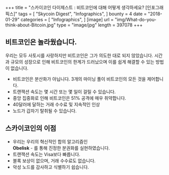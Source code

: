 +++
title = "스카이코인 다이제스트 : 비트코인에 대해 어떻게 생각하세요? [인포그래픽스]"
tags = [
    "Skycoin Digest",
    "Infographics",
]
bounty = 4
date = "2018-01-29"
categories = [
    "Infographics",
]
[image] 
    url = "img/What-do-you-think-about-Bitcoin.jpg"
    type = "image/jpg"
    length = 397078
+++

## 비트코인은 놀라웠습니다.

우리는 모두 사토시를 사랑하지만 비트코인은 그가 의도한 대로 되지 않았습니다. 시간과 규모의 성장으로 인해 비트코인의 한계가 드러났으며 이를 쉽게 해결할 수 있는 방법이 없습니다.


  * 비트코인은 분산화가 아닙니다. 3개의 마이닝 풀이 비트코인의 모든 것을 제어합니다.
  * 트랜잭션 속도는 몇 시간 또는 몇 일이 걸릴 수 있습니다.
  * 중앙 집중화로 인해 비트코인은 51% 공격에 매우 취약합니다.
  * 40달러에 달하는 거래 수수료 및 지속적인 인상
  * 노드가 갑자기 탈취될 수 있습니다.

## 스카이코인의 이점

  * 우리는 우리의 혁신적인 합의 알고리즘인</br>
   __Obelisk__ - 를 통해 진정한 분권화를 실현하였습니다.
  * 트랜잭션 속도는 Visa보다 빠릅니다.
  * 블록 보상이 없으며, 거래 수수료도 없습니다.
  * 악성 노드를 감사하고 식별하기 쉽습니다.
